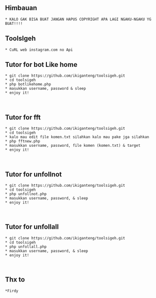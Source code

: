 ## Himbauan
	* KALO GAK BISA BUAT JANGAN HAPUS COPYRIGHT APA LAGI NGAKU-NGAKU YG BUAT!!!!

## ToolsIgeh
	* CuRL web instagram.com no Api

## Tutor for bot Like home
	* git clone https://github.com/ikiganteng/toolsigeh.git
	* cd toolsigeh
	* php botlikehome.php
	* masukkan username, password & sleep
	* enjoy it!
<br/>

## Tutor for fft
	* git clone https://github.com/ikiganteng/toolsigeh.git
	* cd toolsigeh
	* kalo mau edit file komen.txt silahkan kalo mau pake jga silahkan
	* php fftnew.php
	* masukkan username, password, file komen (komen.txt) & target
	* enjoy it!
<br/>

## Tutor for unfollnot
	* git clone https://github.com/ikiganteng/toolsigeh.git
	* cd toolsigeh
	* php unfollnot.php
	* masukkan username, password, & sleep
	* enjoy it!
<br/>

## Tutor for unfollall
	* git clone https://github.com/ikiganteng/toolsigeh.git
	* cd toolsigeh
	* php unfollall.php
	* masukkan username, password, & sleep
	* enjoy it!
<br/>

## Thx to
	*Firdy

